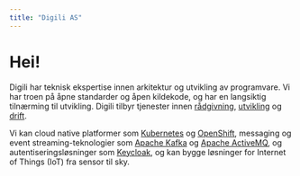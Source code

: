 ```yaml
---
title: "Digili AS"
---
```


# Hei!

Digili har teknisk ekspertise innen arkitektur og utvikling av programvare. Vi har troen på åpne standarder og åpen kildekode, og har en langsiktig tilnærming til utvikling. Digili tilbyr tjenester innen [rådgivning](/training), [utvikling](/development) og [drift](/operations).

Vi kan cloud native platformer som [Kubernetes](k8s.io) og [OpenShift](openshift.com), messaging og event streaming-teknologier som [Apache Kafka](kafka.apache.org) og [Apache ActiveMQ](activemq.apache.org), og autentiseringsløsninger som [Keycloak](keycloak.org), og kan bygge løsninger for Internet of Things (IoT) fra sensor til sky.
